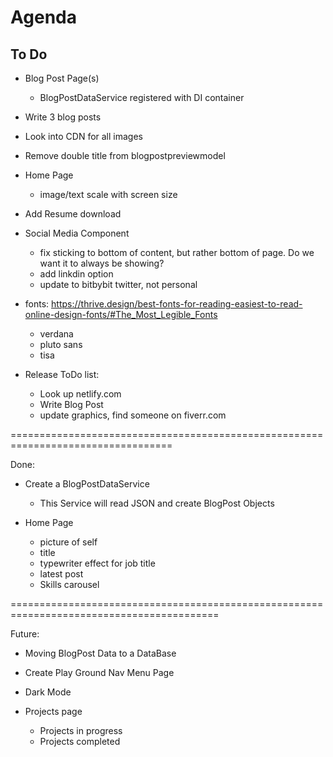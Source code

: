 ﻿# Agenda
## To Do
- Blog Post Page(s)
    - BlogPostDataService registered with DI container

- Write 3 blog posts

- Look into CDN for all images

- Remove double title from blogpostpreviewmodel
- Home Page
    - image/text scale with screen size

- Add Resume download

- Social Media Component
    - fix sticking to bottom of content, but rather bottom of page. Do we want it to always be showing?
    - add linkdin option
    - update to bitbybit twitter, not personal

- fonts: https://thrive.design/best-fonts-for-reading-easiest-to-read-online-design-fonts/#The_Most_Legible_Fonts
    - verdana
    - pluto sans
    - tisa

- Release ToDo list:
    - Look up netlify.com
    - Write Blog Post
    - update graphics, find someone on fiverr.com

==================================================================================

Done:
- Create a BlogPostDataService
    - This Service will read JSON and create BlogPost Objects

- Home Page
    - picture of self
    - title
    - typewriter effect for job title
    - latest post
    - Skills carousel

==========================================================================================

Future: 
- Moving BlogPost Data to a DataBase
- Create Play Ground Nav Menu Page
- Dark Mode

- Projects page
    - Projects in progress
    - Projects completed